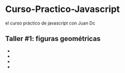 # Curso-Practico-Javascript
el curso práctico de javascript con Juan Dc


## Taller #1: figuras geométricas

-
-
-
-